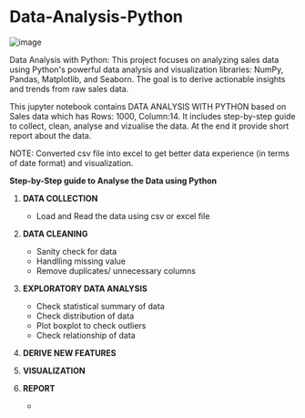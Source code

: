 # Data-Analysis-Python

![image](https://github.com/user-attachments/assets/2973cc3b-aeac-4102-835d-a4a314dd6f45)


Data Analysis with Python: This project focuses on analyzing sales data using Python's powerful data analysis and visualization libraries: NumPy, Pandas, Matplotlib, and Seaborn. The goal is to derive actionable insights and trends from raw sales data.

This jupyter notebook contains DATA ANALYSIS WITH PYTHON based on Sales data which has Rows: 1000, Column:14.
It includes step-by-step guide to collect, clean, analyse and vizualise the data. At the end it provide short report about the data.

NOTE: Converted csv file into excel to get better data experience (in terms of date format) and visualization.

**Step-by-Step guide to Analyse the Data using Python**

1. **DATA COLLECTION**
   - Load and Read the data using csv or excel file
2. **DATA CLEANING**
   - Sanity check for data
   - Handlling missing value
   - Remove duplicates/ unnecessary columns
3. **EXPLORATORY DATA ANALYSIS**
   - Check statistical summary of data
   - Check distribution of data
   - Plot boxplot to check outliers
   - Check relationship of data
4. **DERIVE NEW FEATURES**
5. **VISUALIZATION**
6. **REPORT**

   
   - 
     

